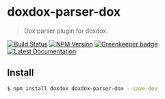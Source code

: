# doxdox-parser-dox

> Dox parser plugin for doxdox.

[![Build Status](https://travis-ci.org/neogeek/doxdox-parser-dox.svg?branch=master)](https://travis-ci.org/neogeek/doxdox-parser-dox)
[![NPM Version](http://img.shields.io/npm/v/doxdox-parser-dox.svg?style=flat)](https://www.npmjs.org/package/doxdox-parser-dox)
[![Greenkeeper badge](https://badges.greenkeeper.io/neogeek/doxdox-parser-dox.svg)](https://greenkeeper.io/)
[![Latest Documentation](https://doxdox.org/images/badge-flat.svg)](https://doxdox.org/neogeek/doxdox-parser-dox)

## Install

```bash
$ npm install doxdox doxdox-parser-dox --save-dev
```
